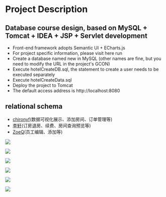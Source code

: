 # Project Description
## Database course design, based on MySQL + Tomcat + IDEA + JSP + Servlet development
- Front-end framework adopts Semantic UI + ECharts.js
- For project specific information, please visit here
run
- Create a database named new in MySQL (other names are fine, but you need to modify the URL in the project's GCON)
- Execute hotelCreateDB.sql, the statement to create a user needs to be executed separately
- Execute hotelCreateData.sql
- Deploy the project to Tomcat
- The default access address is http://localhost:8080


## relational schema
- [chironyf](https://github.com/chironyf)(数据可视化展示、添加房间、订单管理等)
- [李轩](https://github.com/994047477)(订房退房、续费、房间查询预览等)
- [ZoeQ](https://github.com/ZoeQ)(员工编辑、添加等)


![](./images/model.jpg)

![](./images/login.jpg)


![](./images/treeMap.jpg)


![](./images/room.jpg)


![](./images/chart.jpg)


![](./images/list.jpg)


